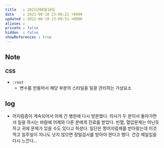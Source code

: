 ```yaml
---
title   : 2021년08월10일 
date    : 2021-08-10 23:06:21 +0900
updated : 2021-08-10 23:09:51 +0900
aliases : 
private : false
hidden  : false
showReferences : true
---
```

## Note
### CSS  
- `:root`
  - 변수를 만들어서 해당 부분의 스타일을 일괄 관리하는 가상요소   

## log
- 어지럼증이 계속되어서 어제 간 병원에 다시 방문했다. 의사가 두 분이서 돌아가면서 일을 하시는 바람에 어제와 다른 분에게 진료를 받았다. 빈혈, 혈압문제는 아닌듯 하고 귀에 문제가 있을 수도 있다고 하셨다. 일단은 항어지럼제를 받아왔는데 이것 먹고 일주일이 지나도 낫지 않으면 정밀검사를 받아야 한다고 했다. 건강 제일임을 다시 느낀다... 
	
